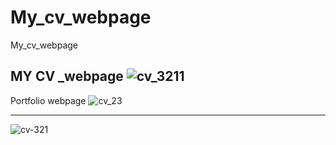 # My_cv_webpage
My_cv_webpage


MY CV _webpage
![cv_3211](https://user-images.githubusercontent.com/102236043/177542531-3a492e5b-f2a2-4ee0-84ca-b35b1c4fe9be.jpg)
--------------------------------------------------------------------------------------------------------------

Portfolio webpage
![cv_23](https://user-images.githubusercontent.com/102236043/177542502-9f2a5ac9-271f-45e6-9761-9faeb8587eb5.jpg)

---------------------------------------------------------------------------------------------------------------
![cv-321](https://user-images.githubusercontent.com/102236043/177542542-f2c11b6b-9a76-4183-bdba-07f6138d732a.jpg)

